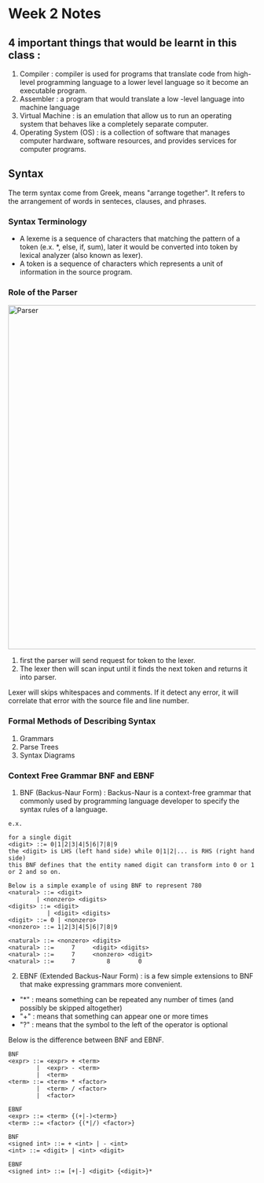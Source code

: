 # Week 2 Notes
## 4 important things that would be learnt in this class :
1. Compiler : compiler is used for programs that translate code from high-level programming language to a lower level language so it become an executable program.
2. Assembler : a program that would translate a low -level language into machine language
3. Virtual Machine : is an emulation that allow us to run an operating system that behaves like a completely separate computer.
4. Operating System (OS) : is a collection of software that manages computer hardware, software resources, and provides services for computer programs.

## Syntax
The term syntax come from Greek, means "arrange together". It refers to the arrangement of words in senteces, clauses, and phrases.

### Syntax Terminology
* A lexeme is a sequence of characters that matching the pattern of a token (e.x. *, else, if, sum), later it would be converted into token by lexical analyzer (also known as lexer).
* A token is a sequence of characters which represents a unit of information in the source program.

### Role of the Parser
<image src="Parser.png" width="700" title="Parser" alt="Parser">

1. first the parser will send request for token to the lexer.
2. The lexer then will scan input until it finds the next token and returns it into parser.

Lexer will skips whitespaces and comments. If it detect any error, it will correlate that error with the source file and line number.

### Formal Methods of Describing Syntax

1. Grammars
2. Parse Trees
3. Syntax Diagrams

### Context Free Grammar BNF and EBNF
1. BNF (Backus-Naur Form) : Backus-Naur is a context-free grammar that commonly used by programming language developer to specify the syntax rules of a language.
```
e.x.

for a single digit
<digit> ::= 0|1|2|3|4|5|6|7|8|9
the <digit> is LHS (left hand side) while 0|1|2|... is RHS (right hand side)
this BNF defines that the entity named digit can transform into 0 or 1 or 2 and so on.

Below is a simple example of using BNF to represent 780
<natural> ::= <digit>
        | <nonzero> <digits>
<digits> ::= <digit>
           | <digit> <digits>
<digit> ::= 0 | <nonzero>
<nonzero> ::= 1|2|3|4|5|6|7|8|9

<natural> ::= <nonzero> <digits>
<natural> ::=     7     <digit> <digits>
<natural> ::=     7     <nonzero> <digit>
<natural> ::=     7         8        0
```
2. EBNF (Extended Backus-Naur Form) : is a few simple extensions to BNF that make expressing grammars more convenient. 
* "*" : means something can be repeated any number of times (and possibly be skipped altogether)
* "+" : means that something can appear one or more times
* "?" : means that the symbol to the left of the operator is optional

Below is the difference between BNF and EBNF.
```
BNF
<expr> ::= <expr> + <term>
        |  <expr> - <term>
        |  <term>
<term> ::= <term> * <factor>
        |  <term> / <factor>
        |  <factor>

EBNF
<expr> ::= <term> {(+|-)<term>}
<term> ::= <factor> {(*|/) <factor>}
```
```
BNF
<signed int> ::= + <int> | - <int>
<int> ::= <digit> | <int> <digit>

EBNF
<signed int> ::= [+|-] <digit> {<digit>}*
```